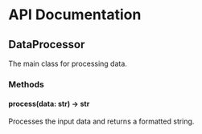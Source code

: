 # API Documentation

## DataProcessor

The main class for processing data.

### Methods

#### process(data: str) -> str

Processes the input data and returns a formatted string.